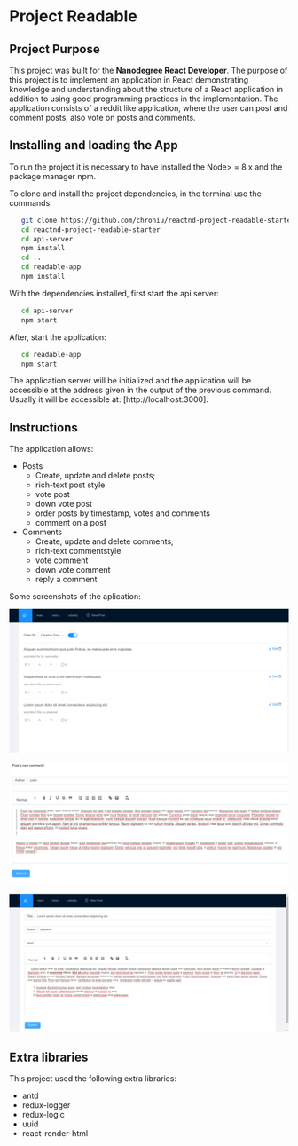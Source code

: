 #  Project Readable

## Project Purpose

This project was built for the **Nanodegree React Developer**. The purpose of this project is to implement an application in React demonstrating knowledge and understanding about the structure of a React application in addition to using good programming practices in the implementation. The application consists of a reddit like application, where the user can post and comment posts, also vote on posts and comments.

## Installing and loading the App

To run the project it is necessary to have installed the Node> = 8.x and the package manager npm.

To clone and install the project dependencies, in the terminal use the commands:
```bash
   git clone https://github.com/chroniu/reactnd-project-readable-starter
   cd reactnd-project-readable-starter
   cd api-server
   npm install
   cd ..
   cd readable-app
   npm install
```

With the dependencies installed, first start the api server:
```bash
   cd api-server
   npm start
```

After, start the application:
```bash
   cd readable-app
   npm start
```

The application server will be initialized and the application will be accessible at the address given in the output of the previous command. Usually it will be accessible at: [http://localhost:3000].

## Instructions

The application allows:
- Posts
  - Create, update and delete posts;
  - rich-text post style
  - vote post
  - down vote post
  - order posts by timestamp, votes and comments
  - comment on a post
- Comments
  - Create, update and delete comments;
  - rich-text commentstyle
  - vote comment
  - down vote comment
  - reply a comment

Some screenshots of the aplication:

![Aplication at root](screen-root.png "Aplication at root")


![New comment](screen-new-comment.png "New comment form")


![New post](screen-new-post.png "New post form")



## Extra libraries 

This project used the following extra libraries:
 - antd
 - redux-logger
 - redux-logic
 - uuid
 - react-render-html
 
 
 



